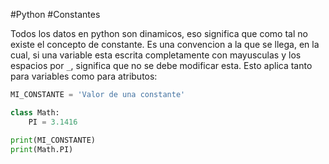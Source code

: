 #Python #Constantes

Todos los datos en python son dinamicos, eso significa que como tal no existe el concepto de constante. Es una convencion a la que se llega, en la cual, si una variable esta escrita completamente con mayusculas y los espacios por `_`, significa que no se debe modificar esta. Esto aplica tanto para variables como para atributos:

```python
MI_CONSTANTE = 'Valor de una constante'

class Math:
	PI = 3.1416

print(MI_CONSTANTE)
print(Math.PI)
```